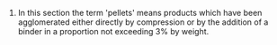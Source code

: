 1. In this section the term 'pellets' means products which have been agglomerated either directly by compression or by the addition of a binder in a proportion not exceeding 3% by weight.
